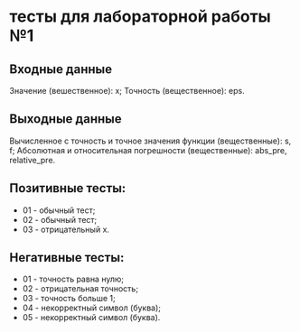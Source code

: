 # тесты для лабораторной работы №1

## Входные данные 
Значение (вешественное): x;
Точность (вещественное): eps.

## Выходные данные
Вычисленное с точность и точное значения функции (вещественные): s, f;
Абсолютная и относительная погрешности (вещественные): abs_pre, relative_pre.

## Позитивные тесты:
 - 01 - обычный тест;
 - 02 - обычный тест;
 - 03 - отрицательный x.

## Негативные тесты:
 - 01 - точность равна нулю;
 - 02 - отрицательная точность;
 - 03 - точность больше 1;
 - 04 - некорректный символ (буква);
 - 05 - некорректный символ (буква).